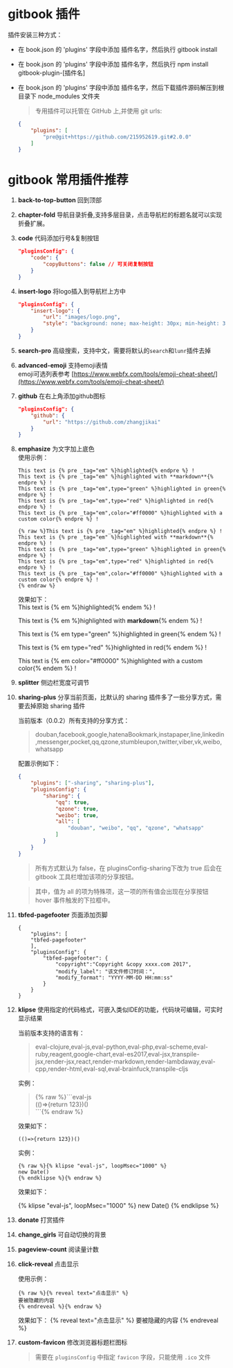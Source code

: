 # gitbook 插件

插件安装三种方式：
* 在 book.json 的 'plugins' 字段中添加 插件名字，然后执行 gitbook install
* 在 book.json 的 'plugins' 字段中添加 插件名字，然后执行 npm install gitbook-plugin-[插件名]
* 在 book.json 的 'plugins' 字段中添加 插件名字，然后下载插件源码解压到根目录下 node_modules 文件夹

    > 专用插件可以托管在 GitHub 上,并使用 git urls:
    ```json
    {
        "plugins": [
            "pre@git+https://github.com/215952619.git#2.0.0"
        ]
    }
    ```


# gitbook 常用插件推荐

1. **back-to-top-button**   回到顶部

1. **chapter-fold** 导航目录折叠,支持多层目录，点击导航栏的标题名就可以实现折叠扩展。

1. **code** 代码添加行号&复制按钮
    ```json
    "pluginsConfig": {
        "code": {
            "copyButtons": false // 可关闭复制按钮
        }
    }
    ```

1. **insert-logo**  将logo插入到导航栏上方中
    ```json
    "pluginsConfig": {
        "insert-logo": {
            "url": "images/logo.png",
            "style": "background: none; max-height: 30px; min-height: 30px"
        }
    }
    ```

1. **search-pro**   高级搜索，支持中文，需要将默认的`search`和`lunr`插件去掉

1. **advanced-emoji** 支持emoji表情  
    emoji可选列表参考 
    [https://www.webfx.com/tools/emoji-cheat-sheet/](https://www.webfx.com/tools/emoji-cheat-sheet/)

1. **github**   在右上角添加github图标
    ```json
    "pluginsConfig": {
        "github": {
            "url": "https://github.com/zhangjikai"
        }
    }
    ```

1. **emphasize**    为文字加上底色  
    使用示例：  
    ```
    This text is {% pre _tag="em" %}highlighted{% endpre %} !
    This text is {% pre _tag="em" %}highlighted with **markdown**{% endpre %} !
    This text is {% pre _tag="em",type="green" %}highlighted in green{% endpre %} !
    This text is {% pre _tag="em",type="red" %}highlighted in red{% endpre %} !
    This text is {% pre _tag="em",color="#ff0000" %}highlighted with a custom color{% endpre %} !
    ```

    ```
    {% raw %}This text is {% pre _tag="em" %}highlighted{% endpre %} !
    This text is {% pre _tag="em" %}highlighted with **markdown**{% endpre %} !
    This text is {% pre _tag="em",type="green" %}highlighted in green{% endpre %} !
    This text is {% pre _tag="em",type="red" %}highlighted in red{% endpre %} !
    This text is {% pre _tag="em",color="#ff0000" %}highlighted with a custom color{% endpre %} !
    {% endraw %}
    ```

    效果如下：  
    This text is {% em %}highlighted{% endem %} !

    This text is {% em %}highlighted with **markdown**{% endem %} !

    This text is {% em type="green" %}highlighted in green{% endem %} !

    This text is {% em type="red" %}highlighted in red{% endem %} !

    This text is {% em color="#ff0000" %}highlighted with a custom color{% endem %} !

1. **splitter** 侧边栏宽度可调节

1. **sharing-plus** 分享当前页面，比默认的 sharing 插件多了一些分享方式，需要去掉原始 sharing 插件

    当前版本（0.0.2）所有支持的分享方式：
    > douban,facebook,google,hatenaBookmark,instapaper,line,linkedin,messenger,pocket,qq,qzone,stumbleupon,twitter,viber,vk,weibo,whatsapp

    配置示例如下：

    ```json
    {
        "plugins": ["-sharing", "sharing-plus"],
        "pluginsConfig": {
            "sharing": {
                "qq": true,
                "qzone": true,
                "weibo": true,
                "all": [
                    "douban", "weibo", "qq", "qzone", "whatsapp"
                ]
            }
        }
    }
    ```

    > 所有方式默认为 false，在 pluginsConfig-sharing下改为 true 后会在 gitbook 工具栏增加该项的分享按钮。
    
    > 其中，值为 all 的项为特殊项，这一项的所有值会出现在分享按钮 hover 事件触发的下拉框中。

1. **tbfed-pagefooter** 页面添加页脚

    ```josn
    {
        "plugins": [
        "tbfed-pagefooter"
        ],
        "pluginsConfig": {
            "tbfed-pagefooter": {
                "copyright":"Copyright &copy xxxx.com 2017",
                "modify_label": "该文件修订时间：",
                "modify_format": "YYYY-MM-DD HH:mm:ss"
            }
        }
    }
    ```

1. **klipse**   使用指定的代码格式，可嵌入类似IDE的功能，代码块可编辑，可实时显示结果

    当前版本支持的语言有：

    > eval-clojure,eval-js,eval-python,eval-php,eval-scheme,eval-ruby,reagent,google-chart,eval-es2017,eval-jsx,transpile-jsx,render-jsx,react,render-markdown,render-lambdaway,eval-cpp,render-html,eval-sql,eval-brainfuck,transpile-cljs

    实例：

    >{% raw %}\```eval-js  
    (()=>{return 123})()  
    \```{% endraw %}

    效果如下：
    ```eval-js
    (()=>{return 123})()
    ```

    实例：
    ```
    {% raw %}{% klipse "eval-js", loopMsec="1000" %}
    new Date()
    {% endklipse %}{% endraw %}
    ```

    效果如下：

    {% klipse "eval-js", loopMsec="1000" %}
    new Date()
    {% endklipse %}

1. **donate** 打赏插件

1. **change_girls** 可自动切换的背景

1. **pageview-count** 阅读量计数

1. **click-reveal** 点击显示

    使用示例：
    ```
    {% raw %}{% reveal text="点击显示" %}
    要被隐藏的内容
    {% endreveal %}{% endraw %}
    ```
    效果如下：
    {% reveal text="点击显示" %}
    要被隐藏的内容
    {% endreveal %}

1. **custom-favicon** 修改浏览器标题栏图标
    > 需要在 `pluginsConfig` 中指定 `favicon` 字段，只能使用 `.ico` 文件